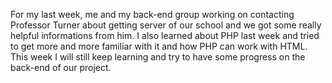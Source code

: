 For my last week, me and my back-end group working on contacting Professor Turner about getting server of our school and we
got some really helpful informations from him. I also learned about PHP last week and tried to get more and more familiar with it 
and how PHP can work with HTML. This week I will still keep learning and try to have some progress on the back-end of our project.
